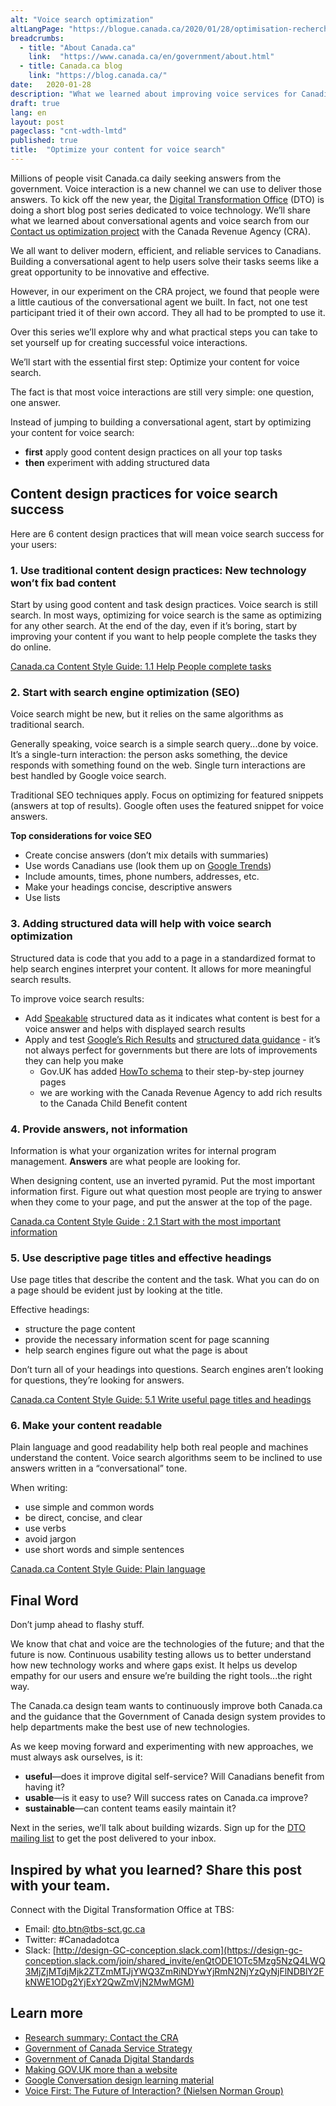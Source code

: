 ```yaml
---
alt: "Voice search optimization"
altLangPage: "https://blogue.canada.ca/2020/01/28/optimisation-recherche-vocale.html"
breadcrumbs:
  - title: "About Canada.ca"
    link:  "https://www.canada.ca/en/government/about.html"
  - title: Canada.ca blog
    link: "https://blog.canada.ca/"
date:   2020-01-28
description: "What we learned about improving voice services for Canadians."
draft: true
lang: en
layout: post
pageclass: "cnt-wdth-lmtd"
published: true
title:  "Optimize your content for voice search"
---
```


Millions of people visit Canada.ca daily seeking answers from the government. Voice interaction is a new channel we can use to deliver those answers. To kick off the new year, the [Digital Transformation Office](http://www.canada.ca/en/government/about/about-digital-transformation-office.html) (DTO) is doing a short blog post series dedicated to voice technology. We’ll share what we learned about conversational agents and voice search from our [Contact us optimization project](https://blog.canada.ca/research-summaries/cra-contact-us-research-summary.html) with the Canada Revenue Agency (CRA).

We all want to deliver modern, efficient, and reliable services to Canadians. Building a conversational agent to help users solve their tasks seems like a great opportunity to be innovative and effective.

However, in our experiment on the CRA project, we found that people were a little cautious of the conversational agent we built. In fact, not one test participant tried it of their own accord. They all had to be prompted to use it.

Over this series we’ll explore why and what practical steps you can take to set yourself up for creating successful voice interactions.

We’ll start with the essential first step: Optimize your content for voice search.

The fact is that most voice interactions are still very simple: one question, one answer.

Instead of jumping to building a conversational agent, start by optimizing your content for voice search:
* **first** apply good content design practices on all your top tasks
* **then** experiment with adding structured data

## Content design practices for voice search success

Here are 6 content design practices that will mean voice search success for your users:

### 1. Use traditional content design practices: New technology won’t fix bad content

Start by using good content and task design practices. Voice search is still search. In most ways, optimizing for voice search is the same as optimizing for any other search. At the end of the day, even if it’s boring, start by improving your content if you want to help people complete the tasks they do online.

[Canada.ca Content Style Guide: 1.1 Help People complete tasks](https://www.canada.ca/en/treasury-board-secretariat/services/government-communications/canada-content-style-guide.html#wp1-1)

### 2. Start with search engine optimization (SEO)

Voice search might be new, but it relies on the same algorithms as traditional search.

Generally speaking, voice search is a simple search query...done by voice. It’s a single-turn interaction: the person asks something, the device responds with something found on the web. Single turn interactions are best handled by Google voice search.

Traditional SEO techniques apply. Focus on optimizing for featured snippets (answers at top of results). Google often uses the featured snippet for voice answers.

**Top considerations for voice SEO**

* Create concise answers (don’t mix details with summaries)
* Use words Canadians use (look them up on [Google Trends](https://trends.google.com/trends/?geo=CA))
* Include amounts, times, phone numbers, addresses, etc.
* Make your headings concise, descriptive answers
* Use lists

### 3. Adding structured data will help with voice search optimization

Structured data is code that you add to a page in a standardized format to help search engines interpret your content. It allows for more meaningful search results.

To improve voice search results:

* Add [Speakable](https://developers.google.com/search/docs/data-types/speakable) structured data as it indicates what content is best for a voice answer and helps with displayed search results
* Apply and test [Google’s Rich Results](https://search.google.com/test/rich-results) and [structured data guidance](https://developers.google.com/search/docs/guides/sd-policies) - it’s not always perfect for governments but there are lots of improvements they can help you make
  * Gov.UK has added [HowTo schema](https://gds.blog.gov.uk/2018/08/23/hey-gov-uk-what-are-you-doing-about-voice/) to their step-by-step journey pages
  * we are working with the Canada Revenue Agency to add rich results to the Canada Child Benefit content

### 4. Provide answers, not information

Information is what your organization writes for internal program management. **Answers** are what people are looking for.

When designing content, use an inverted pyramid. Put the most important information first. Figure out what question most people are trying to answer when they come to your page, and put the answer at the top of the page.

[Canada.ca Content Style Guide : 2.1 Start with the most important information](https://www.canada.ca/en/treasury-board-secretariat/services/government-communications/canada-content-style-guide.html#wp2-1)

### 5. Use descriptive page titles and effective headings

Use page titles that describe the content and the task. What you can do on a page should be evident just by looking at the title.

Effective headings:
* structure the page content
* provide the necessary information scent for page scanning
* help search engines figure out what the page is about

Don’t turn all of your headings into questions. Search engines aren’t looking for questions, they’re looking for answers.

[Canada.ca Content Style Guide:  5.1 Write useful page titles and headings](https://www.canada.ca/en/treasury-board-secretariat/services/government-communications/canada-content-style-guide.html#wp5-1)

### 6. Make your content readable

Plain language and good readability help both real people and machines understand the content. Voice search algorithms seem to be inclined to use answers written in a “conversational” tone.

When writing:

* use simple and common words
* be direct, concise, and clear
* use verbs
* avoid jargon
* use short words and simple sentences

[Canada.ca Content Style Guide:  Plain language](https://www.canada.ca/en/treasury-board-secretariat/services/government-communications/canada-content-style-guide.html#toc6)

## Final Word

Don’t jump ahead to flashy stuff.

We know that chat and voice are the technologies of the future; and that the future is now. Continuous usability testing allows us to better understand how new technology works and where gaps exist. It helps us develop empathy for our users and ensure we’re building the right tools...the right way.

The Canada.ca design team wants to continuously improve both Canada.ca and the guidance that the Government of Canada design system provides to help departments make the best use of new technologies.

As we keep moving forward and experimenting with new approaches, we must always ask ourselves, is it:
* **useful**—does it improve digital self-service? Will Canadians benefit from having it?
* **usable**—is it easy to use? Will success rates on Canada.ca improve?
* **sustainable**—can content teams easily maintain it?

Next in the series, we’ll talk about building wizards. Sign up for the [DTO mailing list](https://blog.canada.ca/pages/signup.html) to get the post delivered to your inbox.

## Inspired by what you learned? Share this post with your team.

 Connect with the Digital Transformation Office at TBS:
* Email: [dto.btn@tbs-sct.gc.ca](mailto:dto.btn@tbs-sct.gc.ca)
* Twitter: #Canadadotca
* Slack: [http://design-GC-conception.slack.com](https://design-gc-conception.slack.com/join/shared_invite/enQtODE1OTc5Mzg5NzQ4LWQ3MjZjMTdjMjk2ZTZmMTJjYWQ3ZmRiNDYwYjRmN2NjYzQyNjFlNDBlY2FkNWE1ODg2YjExY2QwZmVjN2MwMGM)

## Learn more

* [Research summary: Contact the CRA](https://blog.canada.ca/research-summaries/cra-contact-us-research-summary.html)
* [Government of Canada Service Strategy](https://open.canada.ca/en/content/government-canada-service-strategy)
* [Government of Canada Digital Standards](https://www.canada.ca/en/government/system/digital-government/government-canada-digital-standards.html)
* [Making GOV.UK more than a website](https://gds.blog.gov.uk/2019/12/19/making-gov-uk-more-than-a-website/)
* [Google Conversation design learning material](https://developers.google.com/assistant/actions/design)
* [Voice First: The Future of Interaction? (Nielsen Norman Group)](https://www.nngroup.com/articles/voice-first/)
